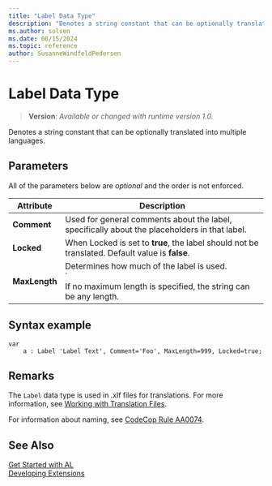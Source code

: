 ```yaml
---
title: "Label Data Type"
description: "Denotes a string constant that can be optionally translated into multiple languages."
ms.author: solsen
ms.date: 08/15/2024
ms.topic: reference
author: SusanneWindfeldPedersen
---
```

[//]: # (START>DO_NOT_EDIT)
[//]: # (IMPORTANT:Do not edit any of the content between here and the END>DO_NOT_EDIT.)
[//]: # (Any modifications should be made in the .xml files in the ModernDev repo.)
# Label Data Type
> **Version**: _Available or changed with runtime version 1.0._

Denotes a string constant that can be optionally translated into multiple languages.




[//]: # (IMPORTANT: END>DO_NOT_EDIT)

## Parameters

All of the parameters below are *optional* and the order is not enforced.

| Attribute   | Description|
|-------------|--------------|
|**Comment**  | Used for general comments about the label, specifically about the placeholders in that label.|
|**Locked**   | When Locked is set to **true**, the label should not be translated. Default value is **false**.|
|**MaxLength**| Determines how much of the label is used.</br> `<br>If no maximum length is specified, the string can be any length.|

## Syntax example

```al
var
    a : Label 'Label Text', Comment='Foo', MaxLength=999, Locked=true;
```

## Remarks

The `Label` data type is used in .xlf files for translations. For more information, see [Working with Translation Files](../../devenv-work-with-translation-files.md). 

For information about naming, see [CodeCop Rule AA0074](../../analyzers/codecop-aa0074.md).

## See Also

[Get Started with AL](../../devenv-get-started.md)  
[Developing Extensions](../../devenv-dev-overview.md)  